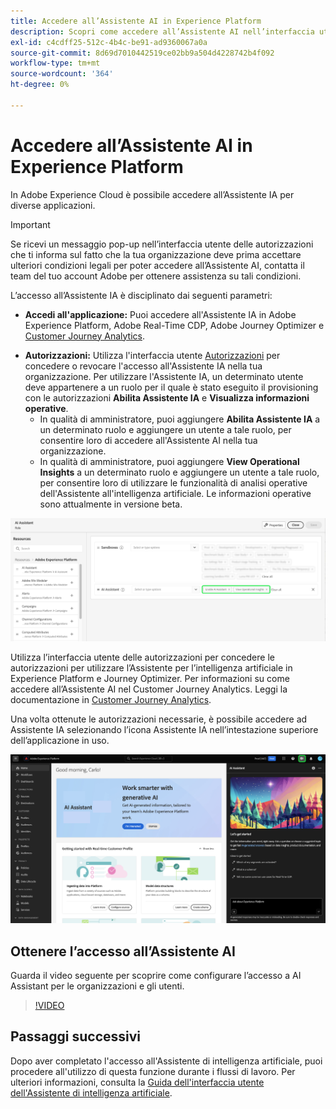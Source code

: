 ```yaml
---
title: Accedere all’Assistente AI in Experience Platform
description: Scopri come accedere all’Assistente AI nell’interfaccia utente di Experience Cloud.
exl-id: c4cdff25-512c-4b4c-be91-ad9360067a0a
source-git-commit: 8d69d7010442519ce02bb9a504d4228742b4f092
workflow-type: tm+mt
source-wordcount: '364'
ht-degree: 0%

---
```


# Accedere all’Assistente AI in Experience Platform

In Adobe Experience Cloud è possibile accedere all’Assistente IA per diverse applicazioni.

>[!IMPORTANT]
>
>Se ricevi un messaggio pop-up nell’interfaccia utente delle autorizzazioni che ti informa sul fatto che la tua organizzazione deve prima accettare ulteriori condizioni legali per poter accedere all’Assistente AI, contatta il team del tuo account Adobe per ottenere assistenza su tali condizioni.

L’accesso all’Assistente IA è disciplinato dai seguenti parametri:

* **Accedi all&#39;applicazione:** Puoi accedere all&#39;Assistente IA in Adobe Experience Platform, Adobe Real-Time CDP, Adobe Journey Optimizer e [Customer Journey Analytics](https://experienceleague.adobe.com/en/docs/analytics-platform/using/ai-assistant).
<!-- * **Contractual access:** Your company must agree to certain [!DNL GenAI]-related legal terms before your organization can use AI Assistant. Contact your organization's administrator or your Adobe Account Team if you are not able to access AI Assistant.  -->
* **Autorizzazioni:** Utilizza l&#39;interfaccia utente [Autorizzazioni](../access-control/abac/ui/permissions.md) per concedere o revocare l&#39;accesso all&#39;Assistente IA nella tua organizzazione. Per utilizzare l&#39;Assistente IA, un determinato utente deve appartenere a un ruolo per il quale è stato eseguito il provisioning con le autorizzazioni **Abilita Assistente IA** e **Visualizza informazioni operative**.
   * In qualità di amministratore, puoi aggiungere **Abilita Assistente IA** a un determinato ruolo e aggiungere un utente a tale ruolo, per consentire loro di accedere all&#39;Assistente AI nella tua organizzazione.
   * In qualità di amministratore, puoi aggiungere **View Operational Insights** a un determinato ruolo e aggiungere un utente a tale ruolo, per consentire loro di utilizzare le funzionalità di analisi operative dell&#39;Assistente all&#39;intelligenza artificiale. Le informazioni operative sono attualmente in versione beta.

![Pagina dell&#39;interfaccia utente delle autorizzazioni con le autorizzazioni Abilita Assistente AI e Visualizza informazioni operative incluse in un determinato ruolo.](./images/permissions.png)

Utilizza l’interfaccia utente delle autorizzazioni per concedere le autorizzazioni per utilizzare l’Assistente per l’intelligenza artificiale in Experience Platform e Journey Optimizer. Per informazioni su come accedere all’Assistente AI nel Customer Journey Analytics. Leggi la documentazione in [Customer Journey Analytics](https://experienceleague.adobe.com/en/docs/analytics-platform/using/ai-assistant).

Una volta ottenute le autorizzazioni necessarie, è possibile accedere ad Assistente IA selezionando l’icona Assistente IA nell’intestazione superiore dell’applicazione in uso.

![Assistente AI con esperienza utente iniziale.](./images/ai-assistant.png)

## Ottenere l’accesso all’Assistente AI

Guarda il video seguente per scoprire come configurare l’accesso a AI Assistant per le organizzazioni e gli utenti.

>[!VIDEO](https://video.tv.adobe.com/v/3436470/?learn=on)

## Passaggi successivi

Dopo aver completato l&#39;accesso all&#39;Assistente di intelligenza artificiale, puoi procedere all&#39;utilizzo di questa funzione durante i flussi di lavoro. Per ulteriori informazioni, consulta la [Guida dell&#39;interfaccia utente dell&#39;Assistente di intelligenza artificiale](./ui-guide.md).
